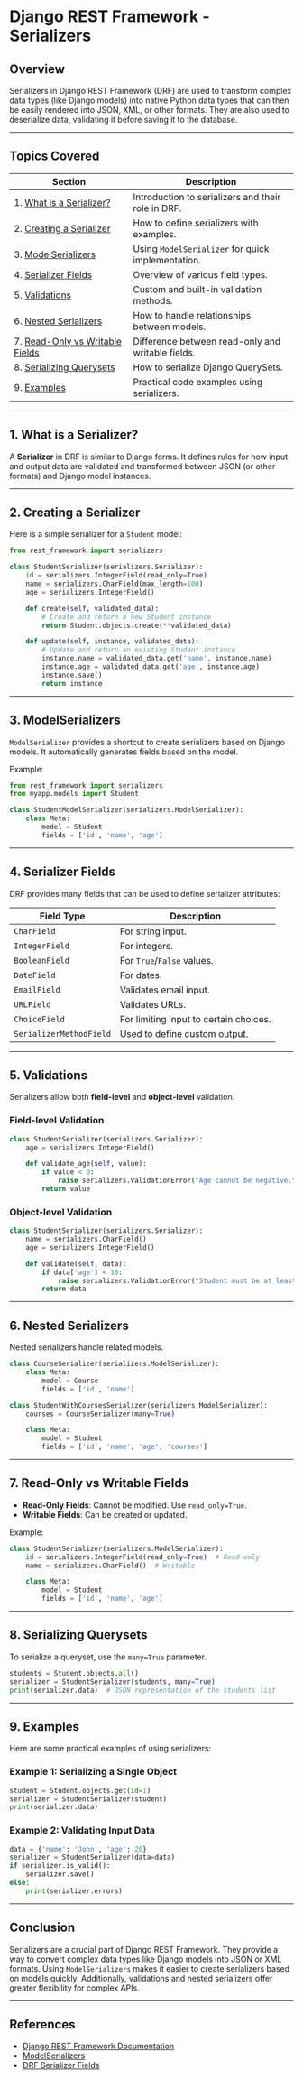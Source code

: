 
# Django REST Framework - Serializers

## Overview

Serializers in Django REST Framework (DRF) are used to transform complex data types (like Django models) into native Python data types that can then be easily rendered into JSON, XML, or other formats. They are also used to deserialize data, validating it before saving it to the database.

---

## Topics Covered

| Section                     | Description                                                   |
|-----------------------------|---------------------------------------------------------------|
| 1. [What is a Serializer?](#1-what-is-a-serializer) | Introduction to serializers and their role in DRF. |
| 2. [Creating a Serializer](#2-creating-a-serializer) | How to define serializers with examples.           |
| 3. [ModelSerializers](#3-modelserializers)           | Using `ModelSerializer` for quick implementation. |
| 4. [Serializer Fields](#4-serializer-fields)         | Overview of various field types.                   |
| 5. [Validations](#5-validations)                     | Custom and built-in validation methods.            |
| 6. [Nested Serializers](#6-nested-serializers)       | How to handle relationships between models.        |
| 7. [Read-Only vs Writable Fields](#7-read-only-vs-writable-fields) | Difference between read-only and writable fields. |
| 8. [Serializing Querysets](#8-serializing-querysets) | How to serialize Django QuerySets.                |
| 9. [Examples](#9-examples)                           | Practical code examples using serializers.         |

---

## 1. What is a Serializer?

A **Serializer** in DRF is similar to Django forms. It defines rules for how input and output data are validated and transformed between JSON (or other formats) and Django model instances.

---

## 2. Creating a Serializer

Here is a simple serializer for a `Student` model:

```python
from rest_framework import serializers

class StudentSerializer(serializers.Serializer):
    id = serializers.IntegerField(read_only=True)
    name = serializers.CharField(max_length=100)
    age = serializers.IntegerField()

    def create(self, validated_data):
        # Create and return a new Student instance
        return Student.objects.create(**validated_data)

    def update(self, instance, validated_data):
        # Update and return an existing Student instance
        instance.name = validated_data.get('name', instance.name)
        instance.age = validated_data.get('age', instance.age)
        instance.save()
        return instance
```

---

## 3. ModelSerializers

`ModelSerializer` provides a shortcut to create serializers based on Django models. It automatically generates fields based on the model.

Example:

```python
from rest_framework import serializers
from myapp.models import Student

class StudentModelSerializer(serializers.ModelSerializer):
    class Meta:
        model = Student
        fields = ['id', 'name', 'age']
```

---

## 4. Serializer Fields

DRF provides many fields that can be used to define serializer attributes:

| Field Type           | Description                              |
|----------------------|------------------------------------------|
| `CharField`          | For string input.                        |
| `IntegerField`       | For integers.                            |
| `BooleanField`       | For `True`/`False` values.               |
| `DateField`          | For dates.                               |
| `EmailField`         | Validates email input.                   |
| `URLField`           | Validates URLs.                          |
| `ChoiceField`        | For limiting input to certain choices.   |
| `SerializerMethodField` | Used to define custom output.        |

---

## 5. Validations

Serializers allow both **field-level** and **object-level** validation.

### Field-level Validation

```python
class StudentSerializer(serializers.Serializer):
    age = serializers.IntegerField()

    def validate_age(self, value):
        if value < 0:
            raise serializers.ValidationError("Age cannot be negative.")
        return value
```

### Object-level Validation

```python
class StudentSerializer(serializers.Serializer):
    name = serializers.CharField()
    age = serializers.IntegerField()

    def validate(self, data):
        if data['age'] < 18:
            raise serializers.ValidationError("Student must be at least 18 years old.")
        return data
```

---

## 6. Nested Serializers

Nested serializers handle related models.

```python
class CourseSerializer(serializers.ModelSerializer):
    class Meta:
        model = Course
        fields = ['id', 'name']

class StudentWithCoursesSerializer(serializers.ModelSerializer):
    courses = CourseSerializer(many=True)

    class Meta:
        model = Student
        fields = ['id', 'name', 'age', 'courses']
```

---

## 7. Read-Only vs Writable Fields

- **Read-Only Fields**: Cannot be modified. Use `read_only=True`.
- **Writable Fields**: Can be created or updated.

Example:

```python
class StudentSerializer(serializers.ModelSerializer):
    id = serializers.IntegerField(read_only=True)  # Read-only
    name = serializers.CharField()  # Writable

    class Meta:
        model = Student
        fields = ['id', 'name', 'age']
```

---

## 8. Serializing Querysets

To serialize a queryset, use the `many=True` parameter.

```python
students = Student.objects.all()
serializer = StudentSerializer(students, many=True)
print(serializer.data)  # JSON representation of the students list
```

---

## 9. Examples

Here are some practical examples of using serializers:

### Example 1: Serializing a Single Object

```python
student = Student.objects.get(id=1)
serializer = StudentSerializer(student)
print(serializer.data)
```

### Example 2: Validating Input Data

```python
data = {'name': 'John', 'age': 20}
serializer = StudentSerializer(data=data)
if serializer.is_valid():
    serializer.save()
else:
    print(serializer.errors)
```

---

## Conclusion

Serializers are a crucial part of Django REST Framework. They provide a way to convert complex data types like Django models into JSON or XML formats. Using `ModelSerializers` makes it easier to create serializers based on models quickly. Additionally, validations and nested serializers offer greater flexibility for complex APIs.

---

## References

- [Django REST Framework Documentation](https://www.django-rest-framework.org/)
- [ModelSerializers](https://www.django-rest-framework.org/api-guide/serializers/#modelserializer)
- [DRF Serializer Fields](https://www.django-rest-framework.org/api-guide/fields/)
